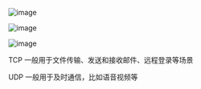 ![image](https://user-images.githubusercontent.com/76517054/105937501-a5506a80-6090-11eb-8bd8-8eb8041b4b03.png)

![image](https://user-images.githubusercontent.com/76517054/105938391-73d89e80-6092-11eb-9167-83e59e163ad9.png)


![image](https://user-images.githubusercontent.com/76517054/105938411-7d620680-6092-11eb-870d-256d316b7646.png)

TCP 一般用于文件传输、发送和接收邮件、远程登录等场景

UDP 一般用于及时通信，比如语音视频等
